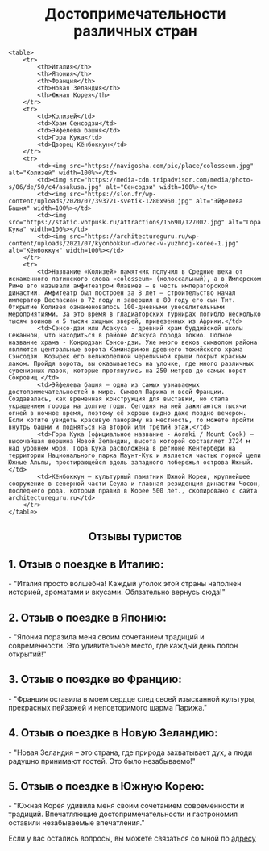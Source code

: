 
<!DOCTYPE html>
<html lang="en">
<head>
    <meta charset="UTF-8">
    <meta name="viewport" content="width=device-width, initial-scale=1.0">
    <link rel="stylesheet" href="таблица.css"> 
</head>
<body>
    <h1 align="center">Достопримечательности различных стран</h1>
    
    <table>
        <tr>
            <th>Италия</th>
            <th>Япония</th>
            <th>Франция</th>
            <th>Новая Зеландия</th>
            <th>Южная Корея</th>
        </tr>
        <tr>
            <td>Колизей</td>
            <td>Храм Сенсодзи</td>
            <td>Эйфелева башня</td>
            <td>Гора Кука</td>
            <td>Дворец Кёнбоккун</td>
        </tr>
        <tr>
            <td><img src="https://navigosha.com/pic/place/colosseum.jpg" alt="Колизей" width=100%></td>
            <td><img src="https://media-cdn.tripadvisor.com/media/photo-s/06/de/50/c4/asakusa.jpg" alt="Сенсодзи" width=100%></td>
            <td><img src="https://slon.fr/wp-content/uploads/2020/07/393721-svetik-1280x960.jpg" alt="Эйфелева Башня" width=100%></td>
            <td><img src="https://static.votpusk.ru/attractions/15690/127002.jpg" alt="Гора Кука" width=100%></td>
            <td><img src="https://architectureguru.ru/wp-content/uploads/2021/07/kyonbokkun-dvorec-v-yuzhnoj-koree-1.jpg" alt="Кёнбоккун" width=100%></td>
        </tr>
        <tr>
            <td>Название «Колизей» памятник получил в Средние века от искаженного латинского слова «сolosseum» (колоссальный), а в Имперском Риме его называли амфитеатром Флавиев — в честь императорской династии. Амфитеатр был построен за 8 лет — строительство начал император Веспасиан в 72 году и завершил в 80 году его сын Тит. Открытие Колизея ознаменовалось 100-дневными увеселительными мероприятиями. За это время в гладиаторских турнирах погибло несколько тысяч воинов и 5 тысяч хищных зверей, привезенных из Африки.</td>
            <td>Сэнсо-дзи или Асакуса - древний храм буддийской школы Сёканнон, что находиться в районе Асакуса города Токио. Полное название храма - Конрюдзан Сэнсо-дзи. Уже много веков символом района являются центральные ворота Каминаримон древнего токийского храма Сэнсодзи. Козырек его великолепной черепичной крыши покрыт красным лаком. Пройдя ворота, вы оказываетесь на улочке, где много различных сувенирных лавок, которые протянулись на 250 метров до самых ворот Сокровищ.</td>
            <td>Эйфелева башня – одна из самых узнаваемых достопримечательностей в мире. Символ Парижа и всей Франции. Создавалась, как временная конструкция для выставки, но стала украшением города на долгие годы. Сегодня на ней зажигаются тысячи огней в ночное время, поэтому её хорошо видно даже поздно вечером. Если хотите увидеть красивую панораму на местность, то можете пройти внутрь башни и подняться на второй или третий этаж.</td>
            <td>Гора Кука (официальное название - Aoraki / Mount Cook) – высочайшая вершина Новой Зеландии, высота которой составляет 3724 м над уровнем моря. Гора Кука расположена в регионе Кентербери на территории Национального парка Маунт-Кук и является частью горной цепи Южные Альпы, простирающейся вдоль западного побережья острова Южный.</td>
            <td>Кёнбоккун – культурный памятник Южной Кореи, крупнейшее сооружение в северной части Сеула и главная резиденция династии Чосон, последнего рода, который правил в Корее 500 лет., скопировано с сайта architectureguru.ru</td>
        </tr>
    </table>
<section> 
<h1 align="center">Отзывы туристов</h1>
<h2>1. Отзыв о поездке в Италию:</h2>
<p>   - "Италия просто волшебна! Каждый уголок этой страны наполнен историей, ароматами и вкусами. Обязательно вернусь сюда!"</p>
<h2>2. Отзыв о поездке в Японию:</h2>
<p>- "Япония поразила меня своим сочетанием традиций и современности. Это удивительное место, где каждый день полон открытий!"</p>
<h2>3. Отзыв о поездке во Францию:</h2>
<p> - "Франция оставила в моем сердце след своей изысканной культуры, прекрасных пейзажей и неповторимого шарма Парижа."</p>
<h2>4. Отзыв о поездке в Новую Зеландию:</h2>
<p> - "Новая Зеландия – это страна, где природа захватывает дух, а люди радушно принимают гостей. Это было незабываемо!"</p>
<h2>5. Отзыв о поездке в Южную Корею:</h2>
<p>  - "Южная Корея удивила меня своим сочетанием современности и традиций. Впечатляющие достопримечательности и гастрономия оставили незабываемые впечатления."</p>
</section>
<p>Если у вас остались вопросы, вы можете связаться со мной по <a href="mailto:stepacademyptz@gmail.com">адресу</a></p>
</body>
</html>
